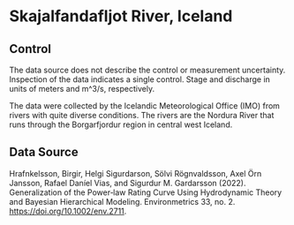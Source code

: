 # Skajalfandafljot River, Iceland

## Control

The data source does not describe the control or measurement uncertainty.
Inspection of the data indicates a single control.
Stage and discharge in units of meters and m^3/s, respectively.

The data were collected by the Icelandic Meteorological Office (IMO) from rivers
with quite diverse conditions. The rivers are the Nordura River that runs
through the Borgarfjordur region in central west Iceland.

## Data Source

Hrafnkelsson, Birgir, Helgi Sigurdarson, Sölvi Rögnvaldsson, Axel Örn Jansson,
Rafael Daníel Vias, and Sigurdur M. Gardarsson (2022). Generalization of the
Power‐law Rating Curve Using Hydrodynamic Theory and Bayesian Hierarchical
Modeling. Environmetrics 33, no. 2. https://doi.org/10.1002/env.2711.
